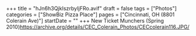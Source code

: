 +++
title = "hJn6h3QjkIszrbyIjFRo.avif"
draft = false
tags = ["Photos"]
categories = ["ShowBiz Pizza Place"]
pages = ["Cincinnati, OH (8801 Colerain Ave)"]
startDate = ""
+++
New Ticket Munchers (Spring 2010)https://archive.org/details/CEC_Colerain_Photos/CECcolerain116.JPG/
